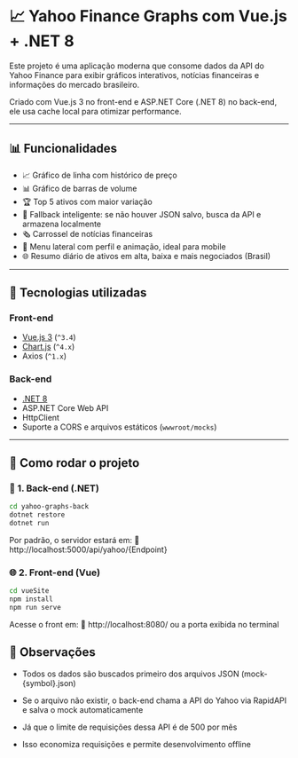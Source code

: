 # 📈 Yahoo Finance Graphs com Vue.js + .NET 8

Este projeto é uma aplicação moderna que consome dados da API do Yahoo Finance para exibir gráficos interativos, notícias financeiras e informações do mercado brasileiro.

Criado com Vue.js 3 no front-end e ASP.NET Core (.NET 8) no back-end, ele usa cache local para otimizar performance.

---

## 📊 Funcionalidades

- 📈 Gráfico de linha com histórico de preço
- 📊 Gráfico de barras de volume
- 🏆 Top 5 ativos com maior variação
- 🧠 Fallback inteligente: se não houver JSON salvo, busca da API e armazena localmente
- 🗞️ Carrossel de notícias financeiras
- 📱 Menu lateral com perfil e animação, ideal para mobile
- 🌐 Resumo diário de ativos em alta, baixa e mais negociados (Brasil)

---

## 🧰 Tecnologias utilizadas

### Front-end
- [Vue.js 3](https://vuejs.org/) (`^3.4`)
- [Chart.js](https://www.chartjs.org/) (`^4.x`)
- Axios (`^1.x`)

### Back-end
- [.NET 8](https://dotnet.microsoft.com/en-us/download/dotnet/6.0)
- ASP.NET Core Web API
- HttpClient
- Suporte a CORS e arquivos estáticos (`wwwroot/mocks`)

---

## 🚀 Como rodar o projeto

### 🔧 1. Back-end (.NET)

```bash
cd yahoo-graphs-back
dotnet restore
dotnet run
```

Por padrão, o servidor estará em:
📍 http://localhost:5000/api/yahoo/{Endpoint}

### 🌐 2. Front-end (Vue)
```bash
cd vueSite
npm install
npm run serve
```

Acesse o front em:
📍 http://localhost:8080/ ou a porta exibida no terminal

## 🧠 Observações

  -  Todos os dados são buscados primeiro dos arquivos JSON (mock-{symbol}.json)

  -  Se o arquivo não existir, o back-end chama a API do Yahoo via RapidAPI e salva o mock automaticamente

  -  Já que o limite de requisições dessa API é de 500 por mês 

  - Isso economiza requisições e permite desenvolvimento offline
